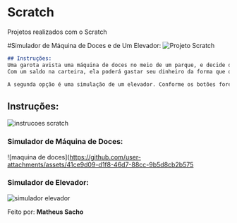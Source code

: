 # Scratch
Projetos realizados com o Scratch

#Simulador de Máquina de Doces e de Um Elevador:
![Projeto Scratch](https://github.com/user-attachments/assets/f662e400-f121-43e7-9508-3afc7f2c7316)

```markdown
## Instruções:
Uma garota avista uma máquina de doces no meio de um parque, e decide observar as opções disponíveis.
Com um saldo na carteira, ela poderá gastar seu dinheiro da forma que quiser. A máquina somente aceita os valores: R$1.00, R$2.00 e R$5.00, e pode ou não devolver troco.

A segunda opção é uma simulação de um elevador. Conforme os botões forem pressionados, o elevador se desloca e aponta em um indicador o estado(andar) em que esse estiver. Enquanto o elevador estiver parado ou em movimento, sua porta se mantém fechada. Quando um andar é pressionado e o elevador alcança o andar desejado, ele para e a porta se abre.
```
## Instruções:
![instrucoes scratch](https://github.com/user-attachments/assets/b71cba39-3bcf-4c41-812d-8e254c9dba6d)

### Simulador de Máquina de Doces:
![maquina de doces](https://github.com/user-attachments/assets/41ce9d09-d1f8-46d7-88cc-9b5d8cb2b575

### Simulador de Elevador:
![simulador elevador](https://github.com/user-attachments/assets/d6022ddc-01fe-4e10-a614-ca61d1ed7496)

Feito por: **Matheus Sacho**
